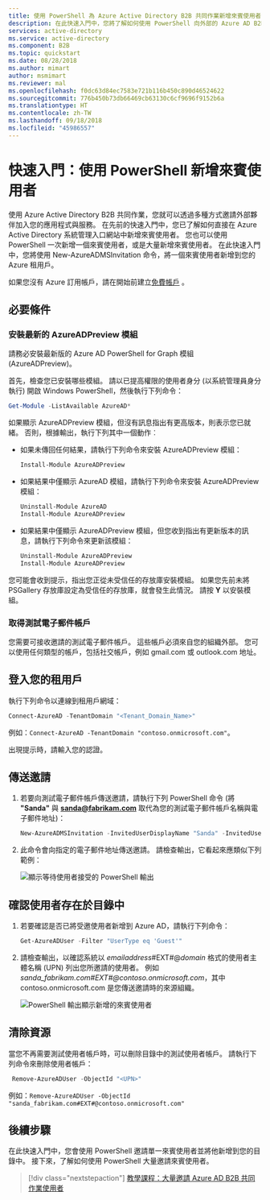 ```yaml
---
title: 使用 PowerShell 為 Azure Active Directory B2B 共同作業新增來賓使用者的快速入門 | Microsoft Docs
description: 在此快速入門中，您將了解如何使用 PowerShell 向外部的 Azure AD B2B 共同作業使用者傳送邀請。
services: active-directory
ms.service: active-directory
ms.component: B2B
ms.topic: quickstart
ms.date: 08/28/2018
ms.author: mimart
author: msmimart
ms.reviewer: mal
ms.openlocfilehash: f0dc63d84ec7583e721b116b450c890d46524622
ms.sourcegitcommit: 776b450b73db66469cb63130c6cf9696f9152b6a
ms.translationtype: HT
ms.contentlocale: zh-TW
ms.lasthandoff: 09/18/2018
ms.locfileid: "45986557"
---
```

# <a name="quickstart-add-a-guest-user-with-powershell"></a>快速入門：使用 PowerShell 新增來賓使用者

使用 Azure Active Directory B2B 共同作業，您就可以透過多種方式邀請外部夥伴加入您的應用程式與服務。 在先前的快速入門中，您已了解如何直接在 Azure Active Directory 系統管理入口網站中新增來賓使用者。 您也可以使用 PowerShell 一次新增一個來賓使用者，或是大量新增來賓使用者。 在此快速入門中，您將使用 New-AzureADMSInvitation 命令，將一個來賓使用者新增到您的 Azure 租用戶。

如果您沒有 Azure 訂用帳戶，請在開始前建立[免費帳戶](https://azure.microsoft.com/free/?WT.mc_id=A261C142F) 。 

## <a name="prerequisites"></a>必要條件

### <a name="install-the-latest-azureadpreview-module"></a>安裝最新的 AzureADPreview 模組
請務必安裝最新版的 Azure AD PowerShell for Graph 模組 (AzureADPreview)。 

首先，檢查您已安裝哪些模組。 請以已提高權限的使用者身分 (以系統管理員身分執行) 開啟 Windows PowerShell，然後執行下列命令：
 
````powershell  
Get-Module -ListAvailable AzureAD*
````

如果顯示 AzureADPreview 模組，但沒有訊息指出有更高版本，則表示您已就緒。 否則，根據輸出，執行下列其中一個動作︰

- 如果未傳回任何結果，請執行下列命令來安裝 AzureADPreview 模組：
  
   ````powershell  
   Install-Module AzureADPreview
   ````
- 如果結果中僅顯示 AzureAD 模組，請執行下列命令來安裝 AzureADPreview 模組： 

   ````powershell 
   Uninstall-Module AzureAD 
   Install-Module AzureADPreview 
   ````
- 如果結果中僅顯示 AzureADPreview 模組，但您收到指出有更新版本的訊息，請執行下列命令來更新該模組： 

   ````powershell 
   Uninstall-Module AzureADPreview 
   Install-Module AzureADPreview 
  ````

您可能會收到提示，指出您正從未受信任的存放庫安裝模組。 如果您先前未將 PSGallery 存放庫設定為受信任的存放庫，就會發生此情況。 請按 **Y** 以安裝模組。

### <a name="get-a-test-email-account"></a>取得測試電子郵件帳戶

您需要可接收邀請的測試電子郵件帳戶。 這些帳戶必須來自您的組織外部。 您可以使用任何類型的帳戶，包括社交帳戶，例如 gmail.com 或 outlook.com 地址。

## <a name="sign-in-to-your-tenant"></a>登入您的租用戶

執行下列命令以連線到租用戶網域：

```powershell
Connect-AzureAD -TenantDomain "<Tenant_Domain_Name>"
```
例如：`Connect-AzureAD -TenantDomain "contoso.onmicrosoft.com"`。

出現提示時，請輸入您的認證。

## <a name="send-an-invitation"></a>傳送邀請

1. 若要向測試電子郵件帳戶傳送邀請，請執行下列 PowerShell 命令 (將 **"Sanda"** 與 **sanda@fabrikam.com** 取代為您的測試電子郵件帳戶名稱與電子郵件地址)： 

   ```powershell
   New-AzureADMSInvitation -InvitedUserDisplayName "Sanda" -InvitedUserEmailAddress sanda@fabrikam.com -InviteRedirectURL https://myapps.azure.com -SendInvitationMessage $true
   ```
2. 此命令會向指定的電子郵件地址傳送邀請。 請檢查輸出，它看起來應類似下列範例：

   ![顯示等待使用者接受的 PowerShell 輸出](media/quickstart-invite-powershell/powershell-azureadmsinvitation-result.png)

## <a name="verify-the-user-exists-in-the-directory"></a>確認使用者存在於目錄中

1. 若要確認是否已將受邀使用者新增到 Azure AD，請執行下列命令：
 
   ```powershell
   Get-AzureADUser -Filter "UserType eq 'Guest'"
   ```
3. 請檢查輸出，以確認系統以 *emailaddress*#EXT#@*domain* 格式的使用者主體名稱 (UPN) 列出您所邀請的使用者。 例如 *sanda_fabrikam.com#EXT#@contoso.onmicrosoft.com*，其中 contoso.onmicrosoft.com 是您傳送邀請時的來源組織。

   ![PowerShell 輸出顯示新增的來賓使用者](media/quickstart-invite-powershell/powershell-guest-user-added.png)

## <a name="clean-up-resources"></a>清除資源

當您不再需要測試使用者帳戶時，可以刪除目錄中的測試使用者帳戶。 請執行下列命令來刪除使用者帳戶：

```powershell
 Remove-AzureADUser -ObjectId "<UPN>"
```
例如：`Remove-AzureADUser -ObjectId "sanda_fabrikam.com#EXT#@contoso.onmicrosoft.com"`


## <a name="next-steps"></a>後續步驟
在此快速入門中，您會使用 PowerShell 邀請單一來賓使用者並將他新增到您的目錄中。 接下來，了解如何使用 PowerShell 大量邀請來賓使用者。

> [!div class="nextstepaction"]
> [教學課程：大量邀請 Azure AD B2B 共同作業使用者](tutorial-bulk-invite.md)
